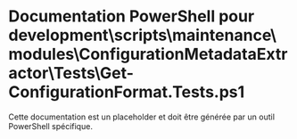 # Documentation PowerShell pour development\scripts\maintenance\modules\ConfigurationMetadataExtractor\Tests\Get-ConfigurationFormat.Tests.ps1

Cette documentation est un placeholder et doit être générée par un outil PowerShell spécifique.
